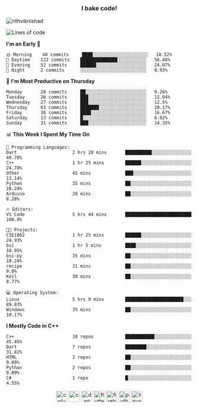 <h3 align="center">I bake code!</h3>

<p align="left"> <img src="https://komarev.com/ghpvc/?username=rithviknishad" alt="rithviknishad" /> </p>

<!--START_SECTION:waka-->
![Lines of code](https://img.shields.io/badge/From%20Hello%20World%20I%27ve%20Written-693162%20lines%20of%20code-blue)

**I'm an Early 🐤** 

```text
🌞 Morning    40 commits     ████░░░░░░░░░░░░░░░░░░░░░   18.52% 
🌆 Daytime    122 commits    ██████████████░░░░░░░░░░░   56.48% 
🌃 Evening    52 commits     ██████░░░░░░░░░░░░░░░░░░░   24.07% 
🌙 Night      2 commits      ░░░░░░░░░░░░░░░░░░░░░░░░░   0.93%

```
📅 **I'm Most Productive on Thursday** 

```text
Monday       20 commits     ██░░░░░░░░░░░░░░░░░░░░░░░   9.26% 
Tuesday      26 commits     ███░░░░░░░░░░░░░░░░░░░░░░   12.04% 
Wednesday    27 commits     ███░░░░░░░░░░░░░░░░░░░░░░   12.5% 
Thursday     63 commits     ███████░░░░░░░░░░░░░░░░░░   29.17% 
Friday       36 commits     ████░░░░░░░░░░░░░░░░░░░░░   16.67% 
Saturday     13 commits     █░░░░░░░░░░░░░░░░░░░░░░░░   6.02% 
Sunday       31 commits     ███░░░░░░░░░░░░░░░░░░░░░░   14.35%

```


📊 **This Week I Spent My Time On** 

```text
💬 Programming Languages: 
Dart                     2 hrs 20 mins       ██████████░░░░░░░░░░░░░░░   40.78% 
C++                      1 hr 25 mins        ██████░░░░░░░░░░░░░░░░░░░   24.78% 
Other                    45 mins             ███░░░░░░░░░░░░░░░░░░░░░░   13.14% 
Python                   35 mins             ██░░░░░░░░░░░░░░░░░░░░░░░   10.24% 
Arduino                  28 mins             ██░░░░░░░░░░░░░░░░░░░░░░░   8.28%

🔥 Editors: 
VS Code                  5 hrs 44 mins       █████████████████████████   100.0%

🐱‍💻 Projects: 
CSE1002                  1 hr 25 mins        ██████░░░░░░░░░░░░░░░░░░░   24.93% 
bsi                      1 hr 5 mins         ████░░░░░░░░░░░░░░░░░░░░░   18.95% 
bsi-py                   35 mins             ██░░░░░░░░░░░░░░░░░░░░░░░   10.24% 
recipe                   31 mins             ██░░░░░░░░░░░░░░░░░░░░░░░   9.0% 
Keil                     30 mins             ██░░░░░░░░░░░░░░░░░░░░░░░   8.77%

💻 Operating System: 
Linux                    5 hrs 9 mins        ██████████████████████░░░   89.83% 
Windows                  35 mins             ██░░░░░░░░░░░░░░░░░░░░░░░   10.17%

```

**I Mostly Code in C++** 

```text
C++                      10 repos            ███████████░░░░░░░░░░░░░░   45.45% 
Dart                     7 repos             ████████░░░░░░░░░░░░░░░░░   31.82% 
HTML                     2 repos             ██░░░░░░░░░░░░░░░░░░░░░░░   9.09% 
Python                   2 repos             ██░░░░░░░░░░░░░░░░░░░░░░░   9.09% 
C#                       1 repo              █░░░░░░░░░░░░░░░░░░░░░░░░   4.55%

```



<!--END_SECTION:waka-->

<p align="center">
  <img src="https://devicons.github.io/devicon/devicon.git/icons/cplusplus/cplusplus-original.svg" alt="cplusplus" width="30" height="30"/>
  <img src="https://devicons.github.io/devicon/devicon.git/icons/c/c-original.svg" alt="c" width="30" height="30"/>
  <img src="https://www.vectorlogo.zone/logos/dartlang/dartlang-icon.svg" alt="dart" width="30" height="30"/>
  <img src="https://www.vectorlogo.zone/logos/flutterio/flutterio-icon.svg" alt="flutter" width="30" height="30"/> 
  <img src="https://www.vectorlogo.zone/logos/firebase/firebase-icon.svg" alt="firebase" width="30" height="30"/> 
  <img src="https://devicons.github.io/devicon/devicon.git/icons/python/python-original.svg" alt="python" width="30" height="30"/> 
  <img src="https://devicons.github.io/devicon/devicon.git/icons/linux/linux-original.svg" alt="linux" width="30" height="30"/> 
</p>
